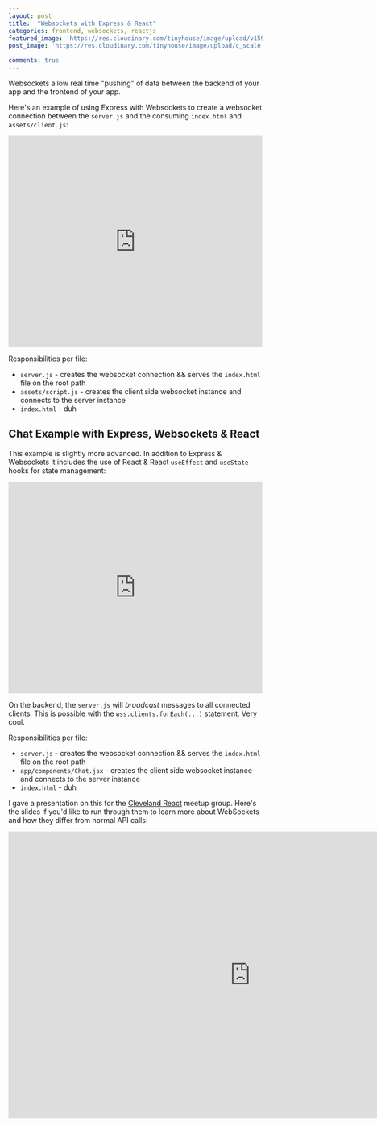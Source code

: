 ```yaml
---
layout: post
title:  "Websockets with Express & React"
categories: frontend, websockets, reactjs
featured_image: 'https://res.cloudinary.com/tinyhouse/image/upload/v1590696133/personal%20site/node-express-react-websockets.png'
post_image: 'https://res.cloudinary.com/tinyhouse/image/upload/c_scale,w_635/v1590696133/personal%20site/node-express-react-websockets.png'

comments: true
---
```


Websockets allow real time "pushing" of data between the backend of your app and the frontend of your app.

Here's an example of using Express with Websockets to create a websocket connection between the `server.js` and the consuming `index.html` and `assets/client.js`:


<!-- super simple express & node app -->
<div class="glitch-embed-wrap" style="height: 420px; width: 100%;">
  <iframe
    src="https://glitch.com/embed/#!/embed/super-simple-express-websocket?path=README.md&previewSize=0"
    title="super-simple-express-websocket on Glitch"
    allow="geolocation; microphone; camera; midi; vr; encrypted-media"
    style="height: 100%; width: 100%; border: 0;">
  </iframe>
</div>

Responsibilities per file:

* `server.js` - creates the websocket connection && serves the `index.html` file on the root path
* `assets/script.js` - creates the client side websocket instance and connects to the server instance
* `index.html` - duh

## Chat Example with Express, Websockets & React

This example is slightly more advanced. In addition to Express & Websockets it includes the use of React & React `useEffect` and `useState` hooks for state management:
<!-- Copy and Paste Me -->
<div class="glitch-embed-wrap" style="height: 420px; width: 100%;">
  <iframe
    src="https://glitch.com/embed/#!/embed/websockets-react-example?path=README.md&previewSize=0"
    title="websockets-react-example on Glitch"
    allow="geolocation; microphone; camera; midi; vr; encrypted-media"
    style="height: 100%; width: 100%; border: 0;">
  </iframe>
</div>

On the backend, the `server.js` will _broadcast_ messages to all connected clients. This is possible with the `wss.clients.forEach(...)` statement. Very cool.

Responsibilities per file:

* `server.js` - creates the websocket connection && serves the `index.html` file on the root path
* `app/components/Chat.jsx` - creates the client side websocket instance and connects to the server instance
* `index.html` - duh


I gave a presentation on this for the <a href="clereact.dev">Cleveland React</a> meetup group. Here's the slides if you'd like to run through them to learn more about WebSockets and how they differ from normal API calls:

<iframe src="https://docs.google.com/presentation/d/e/2PACX-1vQ_whZiXJve4b9m28wFmMpunV3mZ1WcGWxZ2SbxeavyTZGLmU4cUm2uqflYMuJwvFJH_98gA8pCi_9U/embed?start=true&loop=false&delayms=3000" frameborder="0" width="960" height="569" allowfullscreen="true" mozallowfullscreen="true" webkitallowfullscreen="true"></iframe>
